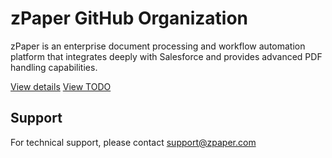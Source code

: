 # zPaper GitHub Organization

zPaper is an enterprise document processing and workflow automation platform that integrates deeply with Salesforce and provides advanced PDF handling capabilities.

[View details](DETAIL.md)
[View TODO](TODO.md)

## Support

For technical support, please contact support@zpaper.com
